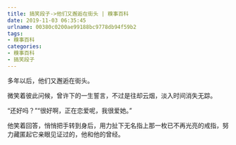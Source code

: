```yaml
---
title: 搞笑段子->他们又邂逅在街头 | 糗事百科
date: 2019-11-03 06:35:45
urlname: 00380c0200ae99188bc9778db94f59b2
tags: 
- 糗事百科
categories:
- 糗事百科
- 搞笑段子
---
```

多年以后，他们又邂逅在街头。

微笑着彼此问候，曾许下的一生誓言，不过是往却云烟，淡入时间消失无踪。

“还好吗？”“很好啊，正在恋爱呢，我很爱她。”

他笑着回答，悄悄把手转到身后，用力扯下无名指上那一枚已不再光亮的戒指，努力藏匿起它亲眼见证过的，他和他的曾经。


